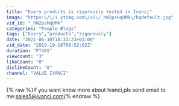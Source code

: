 ```yaml
---
title: "Every products is rigorously tested in Ivanci"
image: "https:\/\/i.ytimg.com\/vi\/_hW2psHqUMk\/hqdefault.jpg"
vid_id: "_hW2psHqUMk"
categories: "People-Blogs"
tags: ["Every","products","rigorously"]
date: "2021-06-10T18:33:23+03:00"
vid_date: "2019-10-18T08:52:02Z"
duration: "PT46S"
viewcount: "3"
likeCount: "0"
dislikeCount: "0"
channel: "VALVE IVANCI"
---
```

{% raw %}If you want know more about Ivanci,pls send email to me:sales5@ivanci.com{% endraw %}
